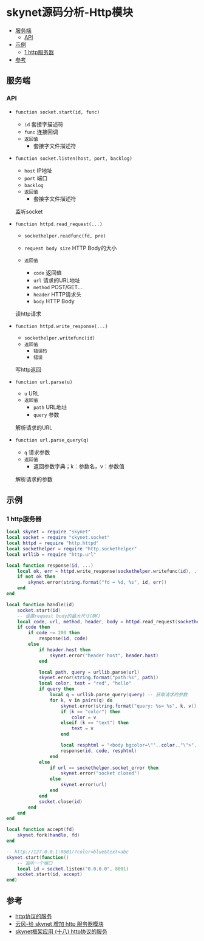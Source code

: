 # skynet源码分析-Http模块

<!-- vim-markdown-toc GFM -->

* [服务端](#服务端)
    - [API](#api)
* [示例](#示例)
    - [1 http服务器](#1-http服务器)
* [参考](#参考)

<!-- vim-markdown-toc -->



## 服务端

### API

- `function socket.start(id, func)`

  - `id` 套接字描述符
  - `func` 连接回调
  - `返回值`
    - 套接字文件描述符

- `function socket.listen(host, port, backlog)`

  - `host` IP地址
  - `port` 端口
  - `backlog`
  - `返回值`
    - 套接字文件描述符

  监听socket

- `function httpd.read_request(...)`

  - `sockethelper.readfunc(fd, pre)`
  - `request body size` HTTP Body的大小

  - `返回值`
    - `code` 返回值
    - `url` 请求的URL地址
    - `method` POST/GET...
    - `header` HTTP请求头
    - `body` HTTP Body

  读http请求

- `function httpd.write_response(...)`

  - `sockethelper.writefunc(id)`
  - `返回值`
    - `错误码`
    - `错误`

  写http返回

- `function url.parse(u)`

  - `u` URL
  - `返回值`
    - `path` URL地址
    - `query` 参数

  解析请求的URL

- `function url.parse_query(q)`

  - `q` 请求参数
  - `返回值`
    - 返回参数字典；k：参数名，v：参数值

  解析请求的参数



## 示例

### 1 http服务器

```lua
local skynet = require "skynet"
local socket = require "skynet.socket"
local httpd = require "http.httpd"
local sockethelper = require "http.sockethelper"
local urllib = require "http.url"

local function response(id, ...)
    local ok, err = httpd.write_response(sockethelper.writefunc(id), ...)
    if not ok then
        skynet.error(string.format("fd = %d, %s", id, err))
    end
end

local function handle(id)
    socket.start(id)
    -- 设置request body的最大尺寸(8K)
    local code, url, method, header, body = httpd.read_request(sockethelper.readfunc(id), 8192)
    if code then
        if code ~= 200 then
            response(id, code)
        else
            if header.host then
                skynet.error("header host", header.host)
            end

            local path, query = urllib.parse(url)
            skynet.error(string.format("path:%s", path))
            local color, text = "red", "hello"
            if query then
                local q = urllib.parse_query(query) -- 获取请求的参数
                for k, v in pairs(q) do
                    skynet.error(string.format("query: %s= %s", k, v))
                    if (k == "color") then
                        color = v
                    elseif (k == "text") then
                        text = v
                    end

                    local resphtml = "<body bgcolor=\""..color.."\">"..text.."</body>\n" -- 返回网页
                    response(id, code, resphtml)
                end
            else
                if url == sockethelper.socket_error then
                    skynet.error("socket closed")
                else
                    skynet.error(url)
                end
            end
            socket.close(id)
        end
    end
end

local function accept(fd)
    skynet.fork(handle, fd)
end

-- http://127.0.0.1:8001/?color=blue&text=abc
skynet.start(function()
    -- 监听一个端口
    local id = socket.listen("0.0.0.0", 8001)
    socket.start(id, accept)
end)
```



## 参考

- [http协议的服务](https://blog.csdn.net/qq769651718/article/details/79435329)
- [云风-给 skynet 增加 http 服务器模块](https://blog.codingnow.com/2014/07/skynet_http.html)
- [skynet框架应用 (十八) http协议的服务](https://blog.csdn.net/qq769651718/article/details/79435329?spm=1001.2014.3001.5501)


